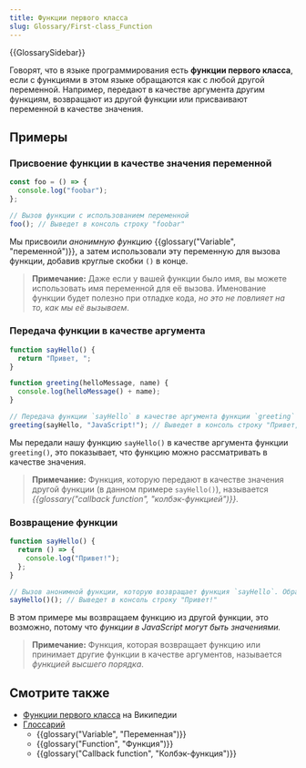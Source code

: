 ```yaml
---
title: Функции первого класса
slug: Glossary/First-class_Function
---
```


{{GlossarySidebar}}

Говорят, что в языке программирования есть **функции первого класса**, если с функциями в этом языке обращаются как с любой другой переменной. Например, передают в качестве аргумента другим функциям, возвращают из другой функции или присваивают переменной в качестве значения.

## Примеры

### Присвоение функции в качестве значения переменной

```js
const foo = () => {
  console.log("foobar");
};

// Вызов функции с использованием переменной
foo(); // Выведет в консоль строку "foobar"
```

Мы присвоили _анонимную функцию_ {{glossary("Variable", "переменной")}}, а затем использовали эту переменную для вызова функции, добавив круглые скобки `()` в конце.

> **Примечание:** Даже если у вашей функции было имя, вы можете использовать имя переменной для её вызова. Именование функции будет полезно при отладке кода, _но это не повлияет на то, как мы её вызываем_.

### Передача функции в качестве аргумента

```js
function sayHello() {
  return "Привет, ";
}

function greeting(helloMessage, name) {
  console.log(helloMessage() + name);
}

// Передача функции `sayHello` в качестве аргумента функции `greeting`
greeting(sayHello, "JavaScript!"); // Выведет в консоль строку "Привет, JavaScript!"
```

Мы передали нашу функцию `sayHello()` в качестве аргумента функции `greeting()`, это показывает, что функцию можно рассматривать в качестве значения.

> **Примечание:** Функция, которую передают в качестве значения другой функции (в данном примере `sayHello()`), называется _{{glossary("callback function", "колбэк-функцией")}}_.

### Возвращение функции

```js
function sayHello() {
  return () => {
    console.log("Привет!");
  };
}

// Вызов анонимной функции, которую возвращает функция `sayHello`. Обратите внимание на повторяющиеся два раза круглые скобки
sayHello()(); // Выведет в консоль строку "Привет!"
```

В этом примере мы возвращаем функцию из другой функции, это возможно, потому что _функции в JavaScript могут быть значениями._

> **Примечание:** Функция, которая возвращает функцию или принимает другие функции в качестве аргументов, называется _функцией высшего порядка_.

## Смотрите также

- [Функции первого класса](https://ru.wikipedia.org/wiki/Функции_первого_класса) на Википедии
- [Глоссарий](/ru/docs/Glossary)
  - {{glossary("Variable", "Переменная")}}
  - {{glossary("Function", "Функция")}}
  - {{glossary("Callback function", "Колбэк-функция")}}
